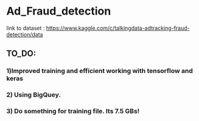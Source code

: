 # Ad_Fraud_detection
 link to dataset : https://www.kaggle.com/c/talkingdata-adtracking-fraud-detection/data


## TO_DO:
### 1)Improved training and efficient working with tensorflow and keras
### 2) Using BigQuey.
### 3) Do something for training file. Its 7.5 GBs!

